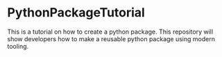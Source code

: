 # PythonPackageTutorial
This is a tutorial on how to create a python package. This repository will show developers how to make a reusable python package using modern tooling.
